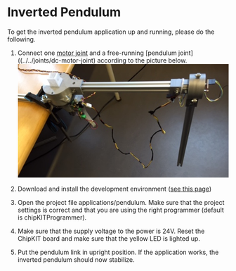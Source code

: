 # Inverted Pendulum

To get the inverted pendulum application up and running, please do the following.

1. Connect one [motor joint](../../joints/dc-motor-joint) and a free-running
[pendulum joint]((../../joints/dc-motor-joint) according to the picture below.
![alt text](img/pendulum.jpg "Example showing how the pendulum can be assembled")


2. Download and install the development environment ([see this page](../))

3. Open the project file applications/pendulum. Make sure that the project settings
is correct and that you are using the right programmer (default is chipKITProgrammer).

4. Make sure that the supply voltage to the power is 24V. Reset the ChipKIT board and make sure that the yellow LED is lighted up.

5. Put the pendulum link in upright position. If the application works, the inverted pendulum should now stabilize. 
